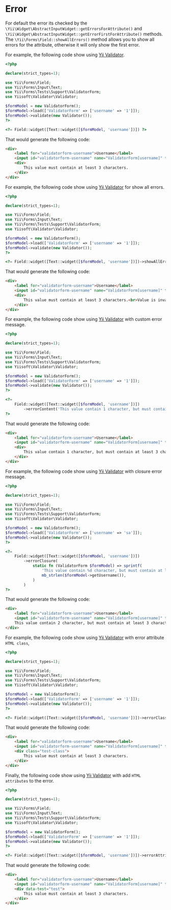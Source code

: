 # Error

For default the error its checked by the `\Yii\Widget\AbstractInputWidget::getErrorsForAttribute()` and `\Yii\Widget\AbstractInputWidget::getErrorFirstForAttribute()` methods. The `\Yii\Forms\Field::showAllErrors()` method allows you to show all errors for the attribute, otherwise it will only show the first error.

For example, the following code show using [Yii Validator](https://github.com/yiisoft/validator).

```php
<?php

declare(strict_types=1);

use Yii\Forms\Field;
use Yii\Forms\Input\Text;
use Yii\Forms\Tests\Support\ValidatorForm;
use Yiisoft\Validator\Validator;

$formModel = new ValidatorForm();
$formModel->load(['ValidatorForm' => ['username' => '1']]);
$formModel->validate(new Validator());
?>

<?= Field::widget([Text::widget([$formModel, 'username'])]) ?>
```

That would generate the following code:

```html
<div>
    <label for="validatorform-username">Username</label>
    <input id="validatorform-username" name="ValidatorForm[username]" type="text" value="1" maxlength="10" required minlength="3" pattern="^[a-z]+$">
    <div>
        This value must contain at least 3 characters.
    </div>
</div>
```

For example, the following code show using [Yii Validator](https://github.com/yiisoft/validator) for show all errors.

```php
<?php

declare(strict_types=1);

use Yii\Forms\Field;
use Yii\Forms\Input\Text;
use Yii\Forms\Tests\Support\ValidatorForm;
use Yiisoft\Validator\Validator;

$formModel = new ValidatorForm();
$formModel->load(['ValidatorForm' => ['username' => '1']]);
$formModel->validate(new Validator());
?>

<?= Field::widget([Text::widget([$formModel, 'username'])])->showAllErrors() ?>
```

That would generate the following code:

```html
<div>
    <label for="validatorform-username">Username</label>
    <input id="validatorform-username" name="ValidatorForm[username]" type="text" value="1" maxlength="10" required minlength="3" pattern="^[a-z]+$">
    <div>
        This value must contain at least 3 characters.<br>Value is invalid.
    </div>
</div>
```

For example, the following code show using [Yii Validator](https://github.com/yiisoft/validator) with custom error message.

```php
<?php

declare(strict_types=1);

use Yii\Forms\Field;
use Yii\Forms\Input\Text;
use Yii\Forms\Tests\Support\ValidatorForm;
use Yiisoft\Validator\Validator;

$formModel = new ValidatorForm();
$formModel->load(['ValidatorForm' => ['username' => '1']]);
$formModel->validate(new Validator());
?>

<?= 
    Field::widget([Text::widget([$formModel, 'username'])])
        ->errorContent('This value contain 1 character, but must contain at least 3 characters.')
?>
```

That would generate the following code:

```html
<div>
    <label for="validatorform-username">Username</label>
    <input id="validatorform-username" name="ValidatorForm[username]" type="text" value="1" maxlength="10" required minlength="3" pattern="^[a-z]+$">
    <div>
        This value contain 1 character, but must contain at least 3 characters.
    </div>
</div>
```

For example, the following code show using [Yii Validator](https://github.com/yiisoft/validator) with closure error message.

```php
<?php

declare(strict_types=1);

use Yii\Forms\Field;
use Yii\Forms\Input\Text;
use Yii\Forms\Tests\Support\ValidatorForm;
use Yiisoft\Validator\Validator;

$formModel = new ValidatorForm();
$formModel->load(['ValidatorForm' => ['username' => 'sa']]);
$formModel->validate(new Validator());
?>

<?= 
    Field::widget([Text::widget([$formModel, 'username'])])
        ->errorClosure(
            static fn (ValidatorForm $formModel) => sprintf(
                'This value contain %d character, but must contain at least 3 characters.',
                mb_strlen($formModel->getUsername()),
            )
        )
?>
```

That would generate the following code:

```html
<div>
    <label for="validatorform-username">Username</label>
    <input id="validatorform-username" name="ValidatorForm[username]" type="text" value="sa" maxlength="10" required minlength="3" pattern="^[a-z]+$">
    This value contain 2 character, but must contain at least 3 characters.
</div>
```

For example, the following code show using [Yii Validator](https://github.com/yiisoft/validator) with error attribute `HTML class`,

```php
<?php

declare(strict_types=1);

use Yii\Forms\Field;
use Yii\Forms\Input\Text;
use Yii\Forms\Tests\Support\ValidatorForm;
use Yiisoft\Validator\Validator;

$formModel = new ValidatorForm();
$formModel->load(['ValidatorForm' => ['username' => '1']]);
$formModel->validate(new Validator());
?>

<?= Field::widget([Text::widget([$formModel, 'username'])])->errorClass('test-class') ?>
```	

That would generate the following code:

```html
<div>
    <label for="validatorform-username">Username</label>
    <input id="validatorform-username" name="ValidatorForm[username]" type="text" value="1" maxlength="10" required minlength="3" pattern="^[a-z]+$">
    <div class="test-class">
        This value must contain at least 3 characters.
    </div>
</div>
```

Finally, the following code show using [Yii Validator](https://github.com/yiisoft/validator) with add `HTML attributes` to the error.

```php
<?php

declare(strict_types=1);

use Yii\Forms\Field;
use Yii\Forms\Input\Text;
use Yii\Forms\Tests\Support\ValidatorForm;
use Yiisoft\Validator\Validator;

$formModel = new ValidatorForm();
$formModel->load(['ValidatorForm' => ['username' => '1']]);
$formModel->validate(new Validator());
?>

<?= Field::widget([Text::widget([$formModel, 'username'])])->errorAttributes(['data-test' => 'test']) ?>
```

That would generate the following code:

```html
<div>
    <label for="validatorform-username">Username</label>
    <input id="validatorform-username" name="ValidatorForm[username]" type="text" value="1" maxlength="10" required minlength="3" pattern="^[a-z]+$">
    <div data-test="test">
        This value must contain at least 3 characters.
    </div>
</div>
```
